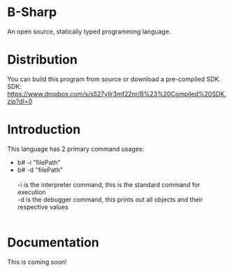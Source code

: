# B-Sharp
An open source, statically typed programming language.<br>

# Distribution
You can build this program from source or download a pre-compiled SDK.<br>
SDK: https://www.dropbox.com/s/s527yllr3mf22nr/B%23%20Compiled%20SDK.zip?dl=0

# Introduction
This language has 2 primary command usages:<br>
- b# -i "filePath"<br>
- b# -d "filePath"<br><br>
-i is the interpreter command, this is the standard command for execution<br>
-d is the debugger command, this prints out all objects and their respective values<br><br>

# Documentation
This is coming soon!
